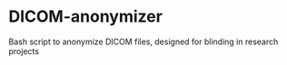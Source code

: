 # DICOM-anonymizer
Bash script to anonymize DICOM files, designed for blinding in research projects
